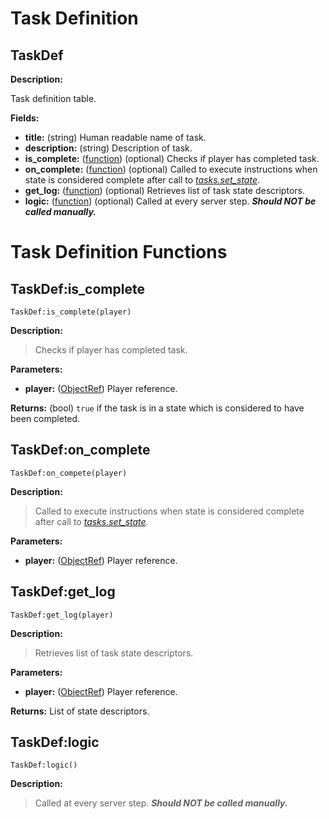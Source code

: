 
# Task Definition

## TaskDef

__Description:__

Task definition table.

__Fields:__

- __title:__ (string) Human readable name of task.
- __description:__ (string) Description of task.
- __is_complete:__ ([function](#taskdefis_complete)) (optional) Checks if player has completed task.
- __on_complete:__ ([function](#taskdefon_complete)) (optional) Called to execute instructions
  when state is considered complete after call to _[tasks.set_state]_.
- __get_log:__ ([function](#taskdefget_log)) (optional) Retrieves list of task state descriptors.
- __logic:__ ([function](#taskdeflogic)) (optional) Called at every server step. ___Should NOT be
  called manually.___


# Task Definition Functions

## TaskDef:is_complete

`TaskDef:is_complete(player)`

__Description:__

> Checks if player has completed task.

__Parameters:__

- __player:__ ([ObjectRef]) Player reference.

__Returns:__ (bool) `true` if the task is in a state which is considered to have been completed.


## TaskDef:on_complete

`TaskDef:on_compete(player)`

__Description:__

> Called to execute instructions when state is considered complete after call to
  _[tasks.set_state]_.

__Parameters:__

- __player:__ ([ObjectRef]) Player reference.


## TaskDef:get_log

`TaskDef:get_log(player)`

__Description:__

> Retrieves list of task state descriptors.

__Parameters:__

- __player:__ ([ObjectRef]) Player reference.

__Returns:__ List of state descriptors.


## TaskDef:logic

`TaskDef:logic()`

__Description:__

> Called at every server step. ___Should NOT be called manually.___


[ObjectRef]: https://api.luanti.org/class-reference/#objectref
[tasks.set_state]: functions.md#tasksset_state
